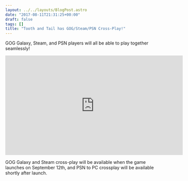 ```yaml
---
layout: ../../layouts/BlogPost.astro
date: "2017-08-11T21:31:25+00:00"
draft: false
tags: []
title: "Tooth and Tail has GOG/Steam/PSN Cross-Play!"
---
```


GOG Galaxy, Steam, and PSN players will all be able to play together seamlessly!

<div class="vid-box">
<iframe width="560" height="315" src="https://www.youtube.com/embed/d5ICZxTxtx0" frameborder="0" allowfullscreen></iframe>
</div>

GOG Galaxy and Steam cross-play will be available when the game launches on September 12th, and PSN to PC crossplay will be available shortly after launch.
